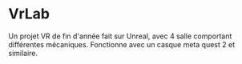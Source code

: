 # VrLab
Un projet VR de fin d'année fait sur Unreal, avec 4 salle comportant différentes mécaniques. Fonctionne avec un casque meta quest 2 et similaire.
